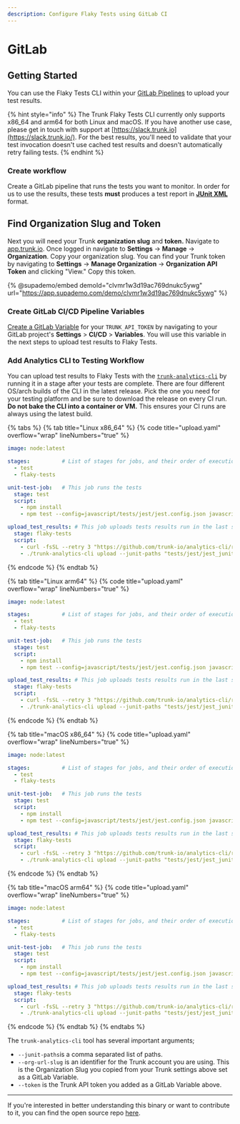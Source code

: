 ```yaml
---
description: Configure Flaky Tests using GitLab CI
---
```


# GitLab

## Getting Started

You can use the Flaky Tests CLI within your [GitLab Pipelines](https://docs.gitlab.com/ee/ci/pipelines/) to upload your test results.

{% hint style="info" %}
The Trunk Flaky Tests CLI currently only supports x86\_64 and arm64 for both Linux and macOS. If you have another use case, please get in touch with support at [https://slack.trunk.io](https://slack.trunk.io/). For the best results, you'll need to validate that your test invocation doesn't use cached test results and doesn't automatically retry failing tests.
{% endhint %}

### Create workflow

Create a GitLab pipeline that runs the tests you want to monitor. In order for us to use the results, these tests **must** produces a test report in [**JUnit XML**](https://github.com/testmoapp/junitxml) format.

## Find Organization Slug and Token

Next you will need your Trunk **organization slug** and **token.** Navigate to [app.trunk.io](http://app.trunk.io). Once logged in navigate to **Settings** -> **Manage** -> **Organization**. Copy your organization slug. You can find your Trunk token by navigating to **Settings** → **Manage Organization** → **Organization API Token** and clicking "View." Copy this token.

{% @supademo/embed demoId="clvmr1w3d19ac769dnukc5ywg" url="https://app.supademo.com/demo/clvmr1w3d19ac769dnukc5ywg" %}

### Create GitLab CI/CD Pipeline Variables

[Create a GitLab Variable](https://docs.gitlab.com/ee/ci/variables/index.html#for-a-project) for your `TRUNK_API_TOKEN` by navigating to your GitLab project's **Settings** > **CI/CD** > **Variables**. You will use this variable in the next steps to upload test results to Flaky Tests.

### Add Analytics CLI to Testing Workflow

You can upload test results to Flaky Tests with the [`trunk-analytics-cli`](https://github.com/trunk-io/analytics-cli) by running it in a stage after your tests are complete. There are four different OS/arch builds of the CLI in the latest release. Pick the one you need for your testing platform and be sure to download the release on every CI run. **Do not bake the CLI into a container or VM.** This ensures your CI runs are always using the latest build.

{% tabs %}
{% tab title="Linux x86_64" %}
{% code title="upload.yaml" overflow="wrap" lineNumbers="true" %}
```yaml
image: node:latest

stages:          # List of stages for jobs, and their order of execution
  - test
  - flaky-tests

unit-test-job:   # This job runs the tests
  stage: test    
  script:
    - npm install 
    - npm test --config=javascript/tests/jest/jest.config.json javascript/tests/jest/**/*.js

upload_test_results: # This job uploads tests results run in the last stage
  stage: flaky-tests
  script:
    - curl -fsSL --retry 3 "https://github.com/trunk-io/analytics-cli/releases/latest/download/trunk-analytics-cli-x86_64-unknown-linux.tar.gz" | tar -xvz > ./trunk-analytics-cli
    - ./trunk-analytics-cli upload --junit-paths "tests/jest/jest_junit_test.xml" --org-url-slug <TRUNK_ORG_SLUG> --token $TRUNK_API_TOKEN
```
{% endcode %}
{% endtab %}

{% tab title="Linux arm64" %}
{% code title="upload.yaml" overflow="wrap" lineNumbers="true" %}
```yaml
image: node:latest

stages:          # List of stages for jobs, and their order of execution
  - test
  - flaky-tests

unit-test-job:   # This job runs the tests
  stage: test    
  script:
    - npm install 
    - npm test --config=javascript/tests/jest/jest.config.json javascript/tests/jest/**/*.js

upload_test_results: # This job uploads tests results run in the last stage
  stage: flaky-tests
  script:
    - curl -fsSL --retry 3 "https://github.com/trunk-io/analytics-cli/releases/latest/download/trunk-analytics-cli-aarch64-unknown-linux.tar.gz" | tar -xvz > ./trunk-analytics-cli
    - ./trunk-analytics-cli upload --junit-paths "tests/jest/jest_junit_test.xml" --org-url-slug <TRUNK_ORG_SLUG> --token $TRUNK_API_TOKEN
```
{% endcode %}
{% endtab %}

{% tab title="macOS x86_64" %}
{% code title="upload.yaml" overflow="wrap" lineNumbers="true" %}
```yaml
image: node:latest

stages:          # List of stages for jobs, and their order of execution
  - test
  - flaky-tests

unit-test-job:   # This job runs the tests
  stage: test    
  script:
    - npm install 
    - npm test --config=javascript/tests/jest/jest.config.json javascript/tests/jest/**/*.js

upload_test_results: # This job uploads tests results run in the last stage
  stage: flaky-tests
  script:
    - curl -fsSL --retry 3 "https://github.com/trunk-io/analytics-cli/releases/latest/download/trunk-analytics-cli-x86_64-apple-darwin.tar.gz" | tar -xvz > ./trunk-analytics-cli
    - ./trunk-analytics-cli upload --junit-paths "tests/jest/jest_junit_test.xml" --org-url-slug <TRUNK_ORG_SLUG> --token $TRUNK_API_TOKEN
```
{% endcode %}
{% endtab %}

{% tab title="macOS arm64" %}
{% code title="upload.yaml" overflow="wrap" lineNumbers="true" %}
```yaml
image: node:latest

stages:          # List of stages for jobs, and their order of execution
  - test
  - flaky-tests

unit-test-job:   # This job runs the tests
  stage: test    
  script:
    - npm install 
    - npm test --config=javascript/tests/jest/jest.config.json javascript/tests/jest/**/*.js

upload_test_results: # This job uploads tests results run in the last stage
  stage: flaky-tests
  script:
    - curl -fsSL --retry 3 "https://github.com/trunk-io/analytics-cli/releases/latest/download/trunk-analytics-cli-aarch64-apple-darwin.tar.gz" | tar -xvz > ./trunk-analytics-cli
    - ./trunk-analytics-cli upload --junit-paths "tests/jest/jest_junit_test.xml" --org-url-slug <TRUNK_ORG_SLUG> --token $TRUNK_API_TOKEN
```
{% endcode %}
{% endtab %}
{% endtabs %}

The `trunk-analytics-cli` tool has several important arguments;

* `--junit-paths`is a comma separated list of paths.
* `--org-url-slug` is an identifier for the Trunk account you are using. This is the Organization Slug you copied from your Trunk settings above set as a GitLab Variable.
* `--token` is the Trunk API token you added as a GitLab Variable above.

***

If you're interested in better understanding this binary or want to contribute to it, you can find the open source repo [here](https://github.com/trunk-io/analytics-cli).
